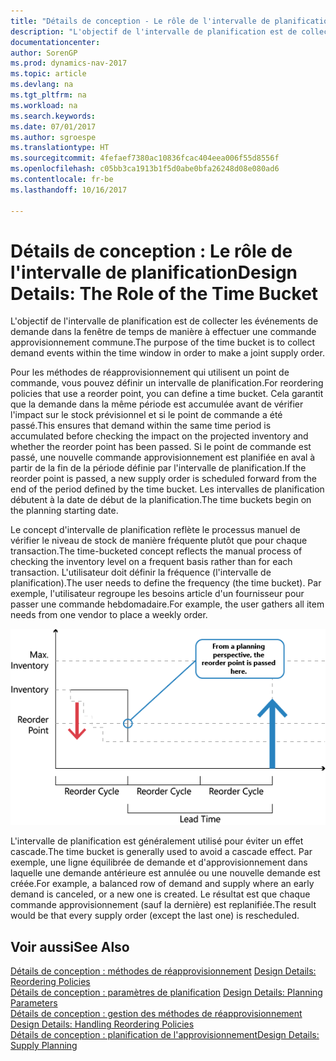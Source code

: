 ```yaml
---
title: "Détails de conception - Le rôle de l'intervalle de planification"
description: "L'objectif de l'intervalle de planification est de collecter les événements de demande dans la fenêtre de temps de manière à effectuer une commande approvisionnement commune."
documentationcenter: 
author: SorenGP
ms.prod: dynamics-nav-2017
ms.topic: article
ms.devlang: na
ms.tgt_pltfrm: na
ms.workload: na
ms.search.keywords: 
ms.date: 07/01/2017
ms.author: sgroespe
ms.translationtype: HT
ms.sourcegitcommit: 4fefaef7380ac10836fcac404eea006f55d8556f
ms.openlocfilehash: c05bb3ca1913b1f5d0abe0bfa26248d08e080ad6
ms.contentlocale: fr-be
ms.lasthandoff: 10/16/2017

---
```

# <a name="design-details-the-role-of-the-time-bucket"></a><span data-ttu-id="e160b-103">Détails de conception : Le rôle de l'intervalle de planification</span><span class="sxs-lookup"><span data-stu-id="e160b-103">Design Details: The Role of the Time Bucket</span></span>
<span data-ttu-id="e160b-104">L'objectif de l'intervalle de planification est de collecter les événements de demande dans la fenêtre de temps de manière à effectuer une commande approvisionnement commune.</span><span class="sxs-lookup"><span data-stu-id="e160b-104">The purpose of the time bucket is to collect demand events within the time window in order to make a joint supply order.</span></span>  
  
 <span data-ttu-id="e160b-105">Pour les méthodes de réapprovisionnement qui utilisent un point de commande, vous pouvez définir un intervalle de planification.</span><span class="sxs-lookup"><span data-stu-id="e160b-105">For reordering policies that use a reorder point, you can define a time bucket.</span></span> <span data-ttu-id="e160b-106">Cela garantit que la demande dans la même période est accumulée avant de vérifier l'impact sur le stock prévisionnel et si le point de commande a été passé.</span><span class="sxs-lookup"><span data-stu-id="e160b-106">This ensures that demand within the same time period is accumulated before checking the impact on the projected inventory and whether the reorder point has been passed.</span></span> <span data-ttu-id="e160b-107">Si le point de commande est passé, une nouvelle commande approvisionnement est planifiée en aval à partir de la fin de la période définie par l'intervalle de planification.</span><span class="sxs-lookup"><span data-stu-id="e160b-107">If the reorder point is passed, a new supply order is scheduled forward from the end of the period defined by the time bucket.</span></span> <span data-ttu-id="e160b-108">Les intervalles de planification débutent à la date de début de la planification.</span><span class="sxs-lookup"><span data-stu-id="e160b-108">The time buckets begin on the planning starting date.</span></span>  
  
 <span data-ttu-id="e160b-109">Le concept d'intervalle de planification reflète le processus manuel de vérifier le niveau de stock de manière fréquente plutôt que pour chaque transaction.</span><span class="sxs-lookup"><span data-stu-id="e160b-109">The time-bucketed concept reflects the manual process of checking the inventory level on a frequent basis rather than for each transaction.</span></span> <span data-ttu-id="e160b-110">L'utilisateur doit définir la fréquence (l'intervalle de planification).</span><span class="sxs-lookup"><span data-stu-id="e160b-110">The user needs to define the frequency (the time bucket).</span></span> <span data-ttu-id="e160b-111">Par exemple, l'utilisateur regroupe les besoins article d'un fournisseur pour passer une commande hebdomadaire.</span><span class="sxs-lookup"><span data-stu-id="e160b-111">For example, the user gathers all item needs from one vendor to place a weekly order.</span></span>  
  
 ![](media/nav_app_supply_planning_2_reorder_cycle.png "NAV_APP_supply_planning_2_reorder_cycle")  
  
 <span data-ttu-id="e160b-112">L'intervalle de planification est généralement utilisé pour éviter un effet cascade.</span><span class="sxs-lookup"><span data-stu-id="e160b-112">The time bucket is generally used to avoid a cascade effect.</span></span> <span data-ttu-id="e160b-113">Par exemple, une ligne équilibrée de demande et d'approvisionnement dans laquelle une demande antérieure est annulée ou une nouvelle demande est créée.</span><span class="sxs-lookup"><span data-stu-id="e160b-113">For example, a balanced row of demand and supply where an early demand is canceled, or a new one is created.</span></span> <span data-ttu-id="e160b-114">Le résultat est que chaque commande approvisionnement (sauf la dernière) est replanifiée.</span><span class="sxs-lookup"><span data-stu-id="e160b-114">The result would be that every supply order (except the last one) is rescheduled.</span></span>  
  
## <a name="see-also"></a><span data-ttu-id="e160b-115">Voir aussi</span><span class="sxs-lookup"><span data-stu-id="e160b-115">See Also</span></span>  
 <span data-ttu-id="e160b-116">[Détails de conception : méthodes de réapprovisionnement](design-details-reordering-policies.md) </span><span class="sxs-lookup"><span data-stu-id="e160b-116">[Design Details: Reordering Policies](design-details-reordering-policies.md) </span></span>  
 <span data-ttu-id="e160b-117">[Détails de conception : paramètres de planification](design-details-planning-parameters.md) </span><span class="sxs-lookup"><span data-stu-id="e160b-117">[Design Details: Planning Parameters](design-details-planning-parameters.md) </span></span>  
 <span data-ttu-id="e160b-118">[Détails de conception : gestion des méthodes de réapprovisionnement](design-details-handling-reordering-policies.md) </span><span class="sxs-lookup"><span data-stu-id="e160b-118">[Design Details: Handling Reordering Policies](design-details-handling-reordering-policies.md) </span></span>  
 [<span data-ttu-id="e160b-119">Détails de conception : planification de l'approvisionnement</span><span class="sxs-lookup"><span data-stu-id="e160b-119">Design Details: Supply Planning</span></span>](design-details-supply-planning.md)
